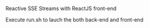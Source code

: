 Reactive SSE Streams with ReactJS front-end

Execute run.sh to lauch the both back-end and front-end